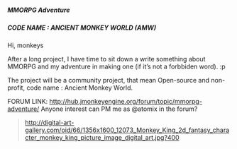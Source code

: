 ##### MMORPG Adventure #####
##### CODE NAME : ANCIENT MONKEY WORLD (AMW) #####

Hi, monkeys

After a long project, I have time to sit down a write something about MMORPG and my adventure in making one (if it’s not a forbbiden word). :p

The project will be a community project, that mean Open-source and non-profit, code name : Ancient Monkey World.

FORUM LINK:
http://hub.jmonkeyengine.org/forum/topic/mmorpg-adventure/
Anyone interest can PM me as @atomix in the forum?

> http://digital-art-gallery.com/oid/66/1356x1600_12073_Monkey_King_2d_fantasy_character_monkey_king_picture_image_digital_art.jpg?400